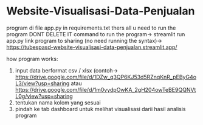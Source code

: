 # Website-Visualisasi-Data-Penjualan

program di file app.py
in requirements.txt thers all u need to run the program DONT DELETE IT
command to run the program-> streamlit run app.py
link program to sharing (no need running the syntax)-> https://tubespasd-website-visualisasi-data-penjualan.streamlit.app/

how program works:
  1. input data berformat csv / xlsx (contoh-> https://drive.google.com/file/d/1DZw_q3QP6KJ53d5RZnqKnR_pEByG4oL3/view?usp=sharing atau https://drive.google.com/file/d/1m0vydpOwKA_2gH204owTeBE9QQNVtL0g/view?usp=sharing
  2. tentukan nama kolom yang sesuai
  3. pindah ke tab dashboard untuk melihat visualisasi darii hasil analisis program
